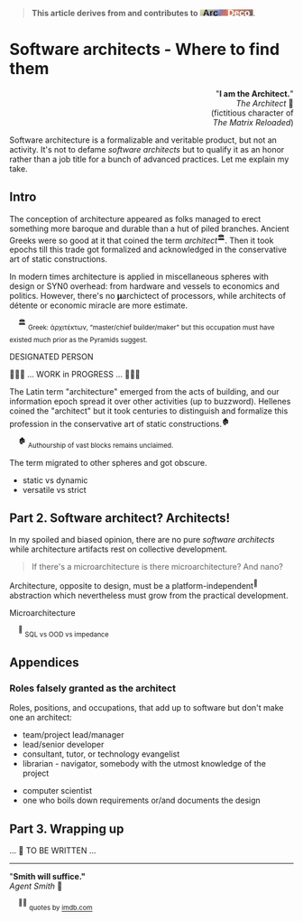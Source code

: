 > **This article derives from and contributes to** [![Arc Deco](../../../../_rsc/_img/ArcDeco/ArcDeco-bar-12px.jpg)](../../../../software/ArcDeco/).

# Software architects - Where to find them

<p dir=rtl>"<b>.I am the Architect</b>"<br />🎦&nbsp;<i>The Architect</i><br/>fictitious character of)<br/>(<i>The Matrix Reloaded</i></p>

Software architecture is a formalizable and veritable product, but not an activity. It's not to defame _software architects_ but to qualify it as an honor rather than a job title for a bunch of advanced practices.
Let me explain my take.

## Intro

The conception of architecture appeared as folks managed to erect something more baroque and durable than a hut of piled branches. Ancient Greeks were so good at it that coined the term _architect_<sup>🏛️</sup>. Then it took epochs till this trade got formalized and acknowledged in the conservative art of static constructions.

In modern times architecture is applied in miscellaneous spheres with design or SYN0 overhead: from hardware and vessels to economics and politics. However, there's no **μ**archictect of processors, while architects of détente or economic miracle are more estimate.

&nbsp;&nbsp;&nbsp;&nbsp;<sup>🏛️</sup> <sub>Greek: ἀρχιτέκτων, “master/chief builder/maker" but this occupation must have existed much prior as the Pyramids suggest.</sub>

DESIGNATED PERSON


🚧🚧🚧 ... WORK in PROGRESS ... 🚧🚧🚧


The Latin term "architecture" emerged from the acts of building, and our information epoch spread it over other activities (up to buzzword). 
Hellenes coined the "architect" but it took centuries to distinguish and formalize this profession in the conservative art of static constructions.<sup>🏚️<sup>

&nbsp;&nbsp;&nbsp;&nbsp;<sup>:derelict_house:</sup> <sub>Authourship of vast blocks remains unclaimed.</sub>

The term migrated to other spheres and got obscure.

* static vs dynamic
* versatile vs strict

## Part 2. Software architect? Architects!

In my spoiled and biased opinion, there are no pure _software architects_ while architecture artifacts rest on collective development.

> If there's a microarchitecture is there microarchitecture? And nano?

Architecture, opposite to design, must be a platform-independent<sup>🎈</sup> abstraction which nevertheless must grow from the practical development.

Microarchitecture

&nbsp;&nbsp;&nbsp;&nbsp;<sup>🎈</sup> <sub>SQL vs OOD vs impedance</sub>

## Appendices 

### Roles falsely granted as the architect

Roles, positions, and occupations, that add up to software but don't make one an architect:

* team/project lead/manager
* lead/senior developer
* consultant,  tutor, or technology evangelist
* librarian - navigator, somebody with the utmost knowledge of the project
+ computer scientist
+ one who boils down requirements or/and documents the design

## Part 3. Wrapping up

... 🚧 TO BE WRITTEN ...

---

"**Smith will suffice."**\
_Agent Smith_ 🔨

&nbsp;&nbsp;&nbsp;&nbsp;<sup>🎦🔨</sup> <sub>quotes by [imdb.com](https://www.imdb.com/title/tt0234215/quotes/?ref_=tt_trv_qu)</sub>

